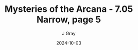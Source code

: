 ---
title: 'Mysteries of the Arcana - 7.05 Narrow, page 5'
alt: 'Mysteries of the Arcana'
date: '2024-10-03'
author: 'J Gray'
artist: 'Keira'
---